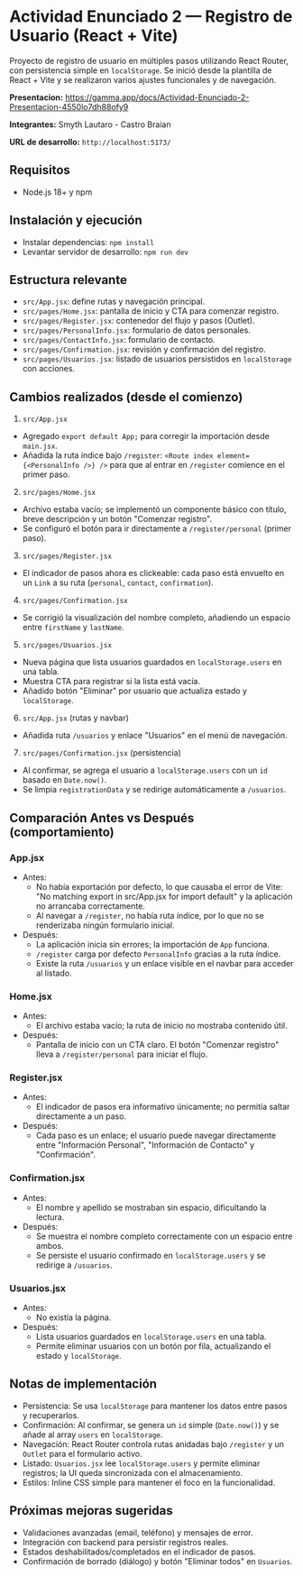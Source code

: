 # Actividad Enunciado 2 — Registro de Usuario (React + Vite)

Proyecto de registro de usuario en múltiples pasos utilizando React Router, con persistencia simple en `localStorage`. Se inició desde la plantilla de React + Vite y se realizaron varios ajustes funcionales y de navegación.

**Presentacion:** https://gamma.app/docs/Actividad-Enunciado-2-Presentacion-4550lo7dh88ofy9

**Integrantes:** Smyth Lautaro - Castro Braian

**URL de desarrollo:** `http://localhost:5173/`

## Requisitos

- Node.js 18+ y npm

## Instalación y ejecución

- Instalar dependencias: `npm install`
- Levantar servidor de desarrollo: `npm run dev`

## Estructura relevante

- `src/App.jsx`: define rutas y navegación principal.
- `src/pages/Home.jsx`: pantalla de inicio y CTA para comenzar registro.
- `src/pages/Register.jsx`: contenedor del flujo y pasos (Outlet).
- `src/pages/PersonalInfo.jsx`: formulario de datos personales.
- `src/pages/ContactInfo.jsx`: formulario de contacto.
- `src/pages/Confirmation.jsx`: revisión y confirmación del registro.
- `src/pages/Usuarios.jsx`: listado de usuarios persistidos en `localStorage` con acciones.

## Cambios realizados (desde el comienzo)

1. `src/App.jsx`

- Agregado `export default App;` para corregir la importación desde `main.jsx`.
- Añadida la ruta índice bajo `/register`: `<Route index element={<PersonalInfo />} />` para que al entrar en `/register` comience en el primer paso.

2. `src/pages/Home.jsx`

- Archivo estaba vacío; se implementó un componente básico con título, breve descripción y un botón "Comenzar registro".
- Se configuró el botón para ir directamente a `/register/personal` (primer paso).

3. `src/pages/Register.jsx`

- El indicador de pasos ahora es clickeable: cada paso está envuelto en un `Link` a su ruta (`personal`, `contact`, `confirmation`).

4. `src/pages/Confirmation.jsx`

- Se corrigió la visualización del nombre completo, añadiendo un espacio entre `firstName` y `lastName`.

5) `src/pages/Usuarios.jsx`
- Nueva página que lista usuarios guardados en `localStorage.users` en una tabla.
- Muestra CTA para registrar si la lista está vacía.
- Añadido botón "Eliminar" por usuario que actualiza estado y `localStorage`.

6) `src/App.jsx` (rutas y navbar)
- Añadida ruta `/usuarios` y enlace "Usuarios" en el menú de navegación.

7) `src/pages/Confirmation.jsx` (persistencia)
- Al confirmar, se agrega el usuario a `localStorage.users` con un `id` basado en `Date.now()`.
- Se limpia `registrationData` y se redirige automáticamente a `/usuarios`.

## Comparación Antes vs Después (comportamiento)

### App.jsx

- Antes:
  - No había exportación por defecto, lo que causaba el error de Vite: "No matching export in src/App.jsx for import default" y la aplicación no arrancaba correctamente.
  - Al navegar a `/register`, no había ruta índice, por lo que no se renderizaba ningún formulario inicial.
- Después:
  - La aplicación inicia sin errores; la importación de `App` funciona.
  - `/register` carga por defecto `PersonalInfo` gracias a la ruta índice.
  - Existe la ruta `/usuarios` y un enlace visible en el navbar para acceder al listado.

### Home.jsx

- Antes:
  - El archivo estaba vacío; la ruta de inicio no mostraba contenido útil.
- Después:
  - Pantalla de inicio con un CTA claro. El botón "Comenzar registro" lleva a `/register/personal` para iniciar el flujo.

### Register.jsx

- Antes:
  - El indicador de pasos era informativo únicamente; no permitía saltar directamente a un paso.
- Después:
  - Cada paso es un enlace; el usuario puede navegar directamente entre "Información Personal", "Información de Contacto" y "Confirmación".

### Confirmation.jsx

- Antes:
  - El nombre y apellido se mostraban sin espacio, dificultando la lectura.
- Después:
  - Se muestra el nombre completo correctamente con un espacio entre ambos.
  - Se persiste el usuario confirmado en `localStorage.users` y se redirige a `/usuarios`.

### Usuarios.jsx
- Antes:
  - No existía la página.
- Después:
  - Lista usuarios guardados en `localStorage.users` en una tabla.
  - Permite eliminar usuarios con un botón por fila, actualizando el estado y `localStorage`.

## Notas de implementación

- Persistencia: Se usa `localStorage` para mantener los datos entre pasos y recuperarlos.
- Confirmación: Al confirmar, se genera un `id` simple (`Date.now()`) y se añade al array `users` en `localStorage`.
- Navegación: React Router controla rutas anidadas bajo `/register` y un `Outlet` para el formulario activo.
- Listado: `Usuarios.jsx` lee `localStorage.users` y permite eliminar registros; la UI queda sincronizada con el almacenamiento.
- Estilos: Inline CSS simple para mantener el foco en la funcionalidad.

## Próximas mejoras sugeridas

- Validaciones avanzadas (email, teléfono) y mensajes de error.
- Integración con backend para persistir registros reales.
- Estados deshabilitados/completados en el indicador de pasos.
- Confirmación de borrado (diálogo) y botón "Eliminar todos" en `Usuarios`.
